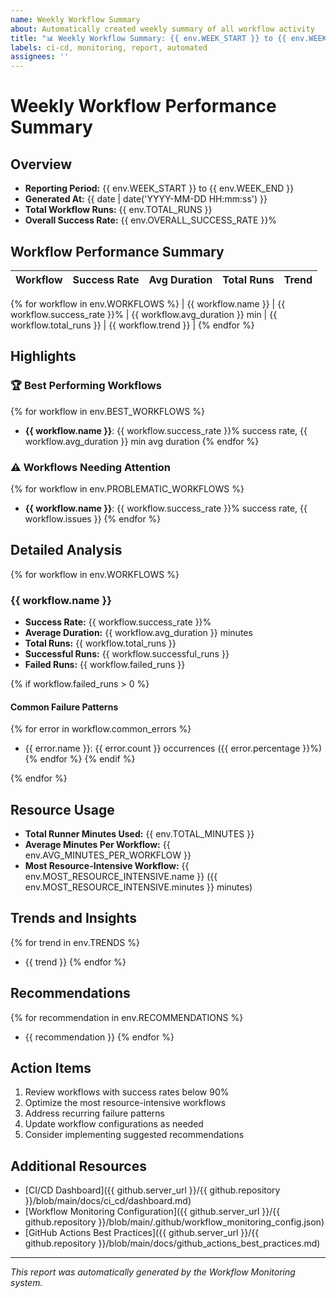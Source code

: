 ```yaml
---
name: Weekly Workflow Summary
about: Automatically created weekly summary of all workflow activity
title: "📊 Weekly Workflow Summary: {{ env.WEEK_START }} to {{ env.WEEK_END }}"
labels: ci-cd, monitoring, report, automated
assignees: ''
---
```


# Weekly Workflow Performance Summary

## Overview

- **Reporting Period:** {{ env.WEEK_START }} to {{ env.WEEK_END }}
- **Generated At:** {{ date | date('YYYY-MM-DD HH:mm:ss') }}
- **Total Workflow Runs:** {{ env.TOTAL_RUNS }}
- **Overall Success Rate:** {{ env.OVERALL_SUCCESS_RATE }}%

## Workflow Performance Summary

| Workflow | Success Rate | Avg Duration | Total Runs | Trend |
| -------- | -----------: | -----------: | ---------: | ----- |
{% for workflow in env.WORKFLOWS %}
| {{ workflow.name }} | {{ workflow.success_rate }}% | {{ workflow.avg_duration }} min | {{ workflow.total_runs }} | {{ workflow.trend }} |
{% endfor %}

## Highlights

### 🏆 Best Performing Workflows
{% for workflow in env.BEST_WORKFLOWS %}
- **{{ workflow.name }}**: {{ workflow.success_rate }}% success rate, {{ workflow.avg_duration }} min avg duration
{% endfor %}

### ⚠️ Workflows Needing Attention
{% for workflow in env.PROBLEMATIC_WORKFLOWS %}
- **{{ workflow.name }}**: {{ workflow.success_rate }}% success rate, {{ workflow.issues }}
{% endfor %}

## Detailed Analysis

{% for workflow in env.WORKFLOWS %}
### {{ workflow.name }}

- **Success Rate:** {{ workflow.success_rate }}%
- **Average Duration:** {{ workflow.avg_duration }} minutes
- **Total Runs:** {{ workflow.total_runs }}
- **Successful Runs:** {{ workflow.successful_runs }}
- **Failed Runs:** {{ workflow.failed_runs }}

{% if workflow.failed_runs > 0 %}
#### Common Failure Patterns
{% for error in workflow.common_errors %}
- {{ error.name }}: {{ error.count }} occurrences ({{ error.percentage }}%)
{% endfor %}
{% endif %}

{% endfor %}

## Resource Usage

- **Total Runner Minutes Used:** {{ env.TOTAL_MINUTES }}
- **Average Minutes Per Workflow:** {{ env.AVG_MINUTES_PER_WORKFLOW }}
- **Most Resource-Intensive Workflow:** {{ env.MOST_RESOURCE_INTENSIVE.name }} ({{ env.MOST_RESOURCE_INTENSIVE.minutes }} minutes)

## Trends and Insights

{% for trend in env.TRENDS %}
- {{ trend }}
{% endfor %}

## Recommendations

{% for recommendation in env.RECOMMENDATIONS %}
- {{ recommendation }}
{% endfor %}

## Action Items

1. Review workflows with success rates below 90%
2. Optimize the most resource-intensive workflows
3. Address recurring failure patterns
4. Update workflow configurations as needed
5. Consider implementing suggested recommendations

## Additional Resources

- [CI/CD Dashboard]({{ github.server_url }}/{{ github.repository }}/blob/main/docs/ci_cd/dashboard.md)
- [Workflow Monitoring Configuration]({{ github.server_url }}/{{ github.repository }}/blob/main/.github/workflow_monitoring_config.json)
- [GitHub Actions Best Practices]({{ github.server_url }}/{{ github.repository }}/blob/main/docs/github_actions_best_practices.md)

---

*This report was automatically generated by the Workflow Monitoring system.*